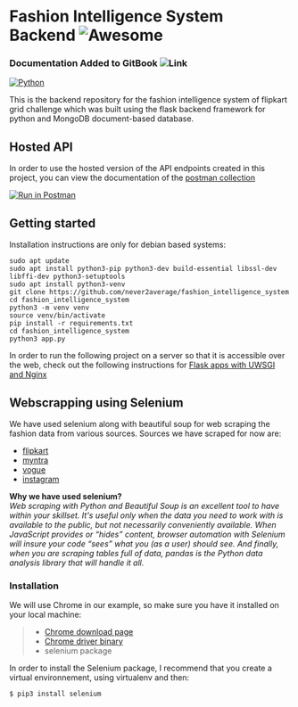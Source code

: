# Fashion Intelligence System Backend ![Awesome](https://cdn.rawgit.com/sindresorhus/awesome/d7305f38d29fed78fa85652e3a63e154dd8e8829/media/badge.svg)

### Documentation Added to GitBook ![Link](https://fashion-intelligence-system.gitbook.io/fashion-intelligence-system-backend/)

[![Python](https://img.shields.io/badge/python-2.7%2C%203.5%2C%203.6--dev-blue.svg)]()

This is the backend repository for the fashion intelligence system of flipkart grid challenge which was built using the flask backend framework for python and MongoDB document-based database. 


## Hosted API

In order to use the hosted version of the API endpoints created in this project, you can view the documentation of the [postman collection](https://documenter.getpostman.com/view/5663727/T1LJkoh7)

[![Run in Postman](https://run.pstmn.io/button.svg)](https://app.getpostman.com/run-collection/a2e5616744cec90c4f96)

## Getting started

Installation instructions are only for debian based systems:

```shell
sudo apt update
sudo apt install python3-pip python3-dev build-essential libssl-dev libffi-dev python3-setuptools
sudo apt install python3-venv
git clone https://github.com/never2average/fashion_intelligence_system
cd fashion_intelligence_system
python3 -m venv venv
source venv/bin/activate
pip install -r requirements.txt
cd fashion_intelligence_system
python3 app.py
```

In order to run the following project on a server so that it is accessible over the web, check out the following instructions for [Flask apps with UWSGI and Nginx](https://www.digitalocean.com/community/tutorials/how-to-serve-flask-applications-with-uswgi-and-nginx-on-ubuntu-18-04)


## Webscrapping using Selenium

We have used selenium along with beautiful soup for web scraping the fashion data from various sources.
Sources we have scraped for now are:    
* [flipkart](flipkart.com)   
* [myntra](myntra.com)    
* [vogue](vogue.com)   
* [instagram](instagram.com)   

**Why we have used selenium?**    
*Web scraping with Python and Beautiful Soup is an excellent tool to have within your skillset. It's useful only when the data you need to work with is available to the public, but not necessarily conveniently available. When JavaScript provides or “hides” content, browser automation with Selenium will insure your code “sees” what you (as a user) should see. And finally, when you are scraping tables full of data, pandas is the Python data analysis library that will handle it all.*

### Installation

We will use Chrome in our example, so make sure you have it installed on your local machine:

> * [Chrome download page](https://www.google.com/chrome/)    
> * [Chrome driver binary](https://sites.google.com/a/chromium.org/chromedriver/downloads)    
> * selenium package    

In order to install the Selenium package, I recommend that you create a virtual environnement, using virtualenv and then:

```sh
$ pip3 install selenium
```


